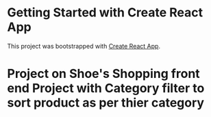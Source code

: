 # Getting Started with Create React App

This project was bootstrapped with [Create React App](https://github.com/facebook/create-react-app).

# Project on Shoe's Shopping front end Project with Category filter to sort product as per thier category 


